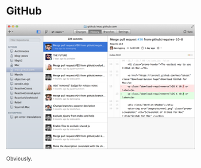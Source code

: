 GitHub
============

[![GitHub for Mac Screenshot][producti]][product]

Obviously.

[product]: https://github.com/
[producti]: github.png
